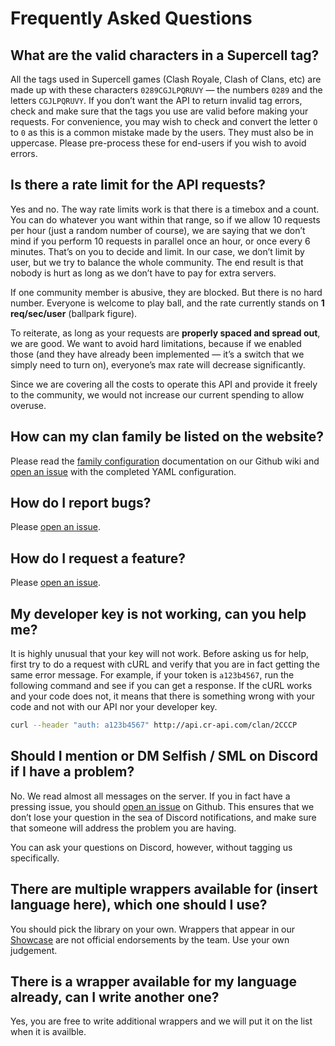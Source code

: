 # Frequently Asked Questions

## What are the valid characters in a Supercell tag?

All the tags used in Supercell games (Clash Royale, Clash of Clans, etc) are made up with these characters `0289CGJLPQRUVY` — the numbers `0289` and the letters `CGJLPQRUVY`. If you don’t want the API to return invalid tag errors, check and make sure that the tags you use are valid before making your requests. For convenience, you may wish to check and convert the letter `O` to `0` as this is a common mistake made by the users. They must also be in uppercase. Please pre-process these for end-users if you wish to avoid errors.

## Is there a rate limit for the API requests?

Yes and no. The way rate limits work is that there is a timebox and a count. You can do whatever you want within that range, so if we allow 10 requests per hour (just a random number of course), we are saying that we don’t mind if you perform 10 requests in parallel once an hour, or once every 6 minutes. That’s on you to decide and limit. In our case, we don’t limit by user, but we try to balance the whole community. The end result is that nobody is hurt as long as we don’t have to pay for extra servers.

If one community member is abusive, they are blocked. But there is no hard number. Everyone is welcome to play ball, and the rate currently stands on **1 req/sec/user** (ballpark figure).

To reiterate, as long as your requests are **properly spaced and spread out**, we are good. We want to avoid hard limitations, because if we enabled those (and they have already been implemented — it’s a switch that we simply need to turn on), everyone’s max rate will decrease significantly.

Since we are covering all the costs to operate this API and provide it freely to the community, we would not increase our current spending to allow overuse.

## How can my clan family be listed on the website?

Please read the [family configuration](https://github.com/cr-api/cr-api/wiki/Family-Config) documentation on our Github wiki and [open an issue](https://github.com/cr-api/cr-api/issues) with the completed YAML configuration.

## How do I report bugs?

Please [open an issue](https://github.com/cr-api/cr-api/issues).

## How do I request a feature?

Please [open an issue](https://github.com/cr-api/cr-api/issues).

## My developer key is not working, can you help me?

It is highly unusual that your key will not work. Before asking us for help, first try to do a request with cURL and verify that you are in fact getting the same error message. For example, if your token is `a123b4567`, run the following command and see if you can get a response. If the cURL works and your code does not, it means that there is something wrong with your code and not with our API nor your developer key.

```bash
curl --header "auth: a123b4567" http://api.cr-api.com/clan/2CCCP
```

## Should I mention or DM Selfish / SML on Discord if I have a problem?

No. We read almost all messages on the server. If you in fact have a pressing issue, you should [open an issue](https://github.com/cr-api/cr-api/issues) on Github. This ensures that we don’t lose your question in the sea of Discord notifications, and make sure that someone will address the problem you are having.

You can ask your questions on Discord, however, without tagging us specifically.

## There are multiple wrappers available for (insert language here), which one should I use?

You should pick the library on your own. Wrappers that appear in our [Showcase](/showcase) are not official endorsements by the team. Use your own judgement.

## There is a wrapper available for my language already, can I write another one?

Yes, you are free to write additional wrappers and we will put it on the list when it is availble.
